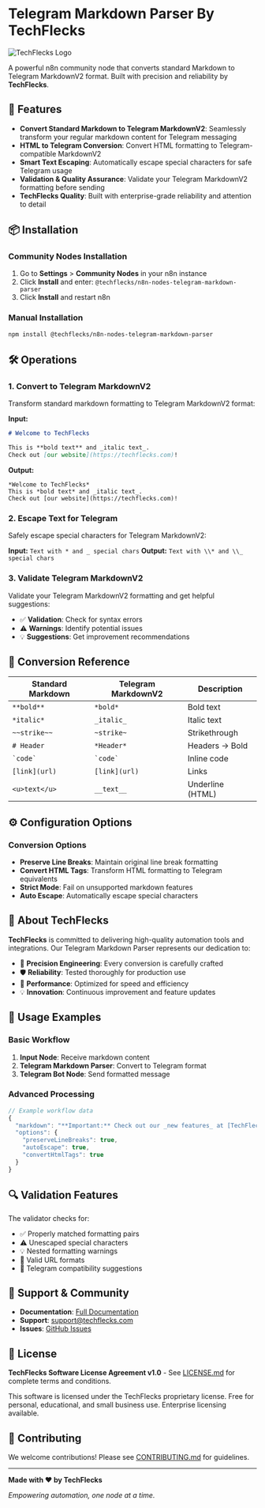 # Telegram Markdown Parser By TechFlecks

![TechFlecks Logo](https://r.techflecks.com/2XSM1q)

A powerful n8n community node that converts standard Markdown to Telegram MarkdownV2 format. Built with precision and reliability by **TechFlecks**.

## 🚀 Features

- **Convert Standard Markdown to Telegram MarkdownV2**: Seamlessly transform your regular markdown content for Telegram messaging
- **HTML to Telegram Conversion**: Convert HTML formatting to Telegram-compatible MarkdownV2
- **Smart Text Escaping**: Automatically escape special characters for safe Telegram usage
- **Validation & Quality Assurance**: Validate your Telegram MarkdownV2 formatting before sending
- **TechFlecks Quality**: Built with enterprise-grade reliability and attention to detail

## 📦 Installation

### Community Nodes Installation

1. Go to **Settings** > **Community Nodes** in your n8n instance
2. Click **Install** and enter: `@techflecks/n8n-nodes-telegram-markdown-parser`
3. Click **Install** and restart n8n

### Manual Installation

```bash
npm install @techflecks/n8n-nodes-telegram-markdown-parser
```

## 🛠️ Operations

### 1. Convert to Telegram MarkdownV2

Transform standard markdown formatting to Telegram MarkdownV2 format:

**Input:**

```markdown
# Welcome to TechFlecks

This is **bold text** and _italic text_.
Check out [our website](https://techflecks.com)!
```

**Output:**

```
*Welcome to TechFlecks*
This is *bold text* and _italic text_.
Check out [our website](https://techflecks.com)!
```

### 2. Escape Text for Telegram

Safely escape special characters for Telegram MarkdownV2:

**Input:** `Text with * and _ special chars`
**Output:** `Text with \\* and \\_ special chars`

### 3. Validate Telegram MarkdownV2

Validate your Telegram MarkdownV2 formatting and get helpful suggestions:

- ✅ **Validation**: Check for syntax errors
- ⚠️ **Warnings**: Identify potential issues
- 💡 **Suggestions**: Get improvement recommendations

## 🎯 Conversion Reference

| Standard Markdown | Telegram MarkdownV2 | Description      |
| ----------------- | ------------------- | ---------------- |
| `**bold**`        | `*bold*`            | Bold text        |
| `*italic*`        | `_italic_`          | Italic text      |
| `~~strike~~`      | `~strike~`          | Strikethrough    |
| `# Header`        | `*Header*`          | Headers → Bold   |
| `` `code` ``      | `` `code` ``        | Inline code      |
| `[link](url)`     | `[link](url)`       | Links            |
| `<u>text</u>`     | `__text__`          | Underline (HTML) |

## ⚙️ Configuration Options

### Conversion Options

- **Preserve Line Breaks**: Maintain original line break formatting
- **Convert HTML Tags**: Transform HTML formatting to Telegram equivalents
- **Strict Mode**: Fail on unsupported markdown features
- **Auto Escape**: Automatically escape special characters

## 🏢 About TechFlecks

**TechFlecks** is committed to delivering high-quality automation tools and integrations. Our Telegram Markdown Parser represents our dedication to:

- 🎯 **Precision Engineering**: Every conversion is carefully crafted
- 🛡️ **Reliability**: Tested thoroughly for production use
- 🚀 **Performance**: Optimized for speed and efficiency
- 💡 **Innovation**: Continuous improvement and feature updates

## 🔧 Usage Examples

### Basic Workflow

1. **Input Node**: Receive markdown content
2. **Telegram Markdown Parser**: Convert to Telegram format
3. **Telegram Bot Node**: Send formatted message

### Advanced Processing

```javascript
// Example workflow data
{
  "markdown": "**Important:** Check out our _new features_ at [TechFlecks](https://techflecks.com)",
  "options": {
    "preserveLineBreaks": true,
    "autoEscape": true,
    "convertHtmlTags": true
  }
}
```

## 🔍 Validation Features

The validator checks for:

- ✅ Properly matched formatting pairs
- ⚠️ Unescaped special characters
- 💡 Nested formatting warnings
- 🔗 Valid URL formats
- 📝 Telegram compatibility suggestions

## 🤝 Support & Community

- **Documentation**: [Full Documentation](https://techflecks.com/docs/telegram-markdown-parser)
- **Support**: [support@techflecks.com](mailto:support@techflecks.com)
- **Issues**: [GitHub Issues](https://github.com/TechFlecks/n8n-nodes-telegram-markdown-parser/issues)

## 📄 License

**TechFlecks Software License Agreement v1.0** - See [LICENSE.md](LICENSE.md) for complete terms and conditions.

This software is licensed under the TechFlecks proprietary license. Free for personal, educational, and small business use. Enterprise licensing available.

## 🌟 Contributing

We welcome contributions! Please see [CONTRIBUTING.md](CONTRIBUTING.md) for guidelines.

---

**Made with ❤️ by TechFlecks**

_Empowering automation, one node at a time._
